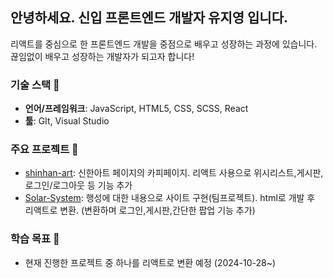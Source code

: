 
## 안녕하세요. 신입 프론트엔드 개발자 유지영 입니다.

리액트를 중심으로 한 프론트엔드 개발을 중점으로 배우고 성장하는 과정에 있습니다.
끊임없이 배우고 성장하는 개발자가 되고자 합니다!

### 기술 스택 🚀
- **언어/프레임워크**: JavaScript, HTML5, CSS, SCSS, React
- **툴**: GIt, Visual Studio
  

### 주요 프로젝트 🌟
- [shinhan-art](https://github.com/jiyeong00/FED-RF-2nd-PJ-Yu_ji_yeong/tree/main/2%EC%B0%A8%ED%94%84%EB%A1%9C%EC%A0%9D%ED%8A%B8/03.%EA%B5%AC%ED%98%84%EC%86%8C%EC%8A%A4/art-app): 신한아트 페이지의 카피페이지. 리액트 사용으로 위시리스트,게시판,로그인/로그아웃 등 기능 추가
- [Solar-System](https://github.com/jiyeong00/FED-RF-2nd-PJ-Yu_ji_yeong/tree/main/SOLAR-SYSTEM-React/solar-app): 행성에 대한 내용으로 사이트 구현(팀프로젝트). html로 개발 후 리액트로 변환. (변환하며 로그인,게시판,간단한 팝업 기능 추가)

### 학습 목표 🎯
- 현재 진행한 프로젝트 중 하나를 리액트로 변환 예정 (2024-10-28~)
